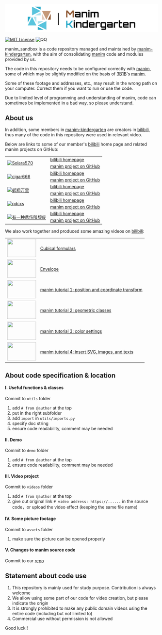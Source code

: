 [![logo](assets/logo.png)](https://github.com/manim-kindergarten)

[![MIT License](https://img.shields.io/badge/license-MIT-blue.svg?style=flat)](http://choosealicense.com/licenses/mit/)
![QQ](https://img.shields.io/badge/QQ-862671480-red.svg?style=flat)

manim_sandbox is a code repository managed and maintained by [manim-kindergarten](https://github.com/manim-kindergarten), with the aim of consolidating [manim](https://github.com/3b1b/manim) code and modules provided by us.

The code in this repository needs to be configured correctly with [manim](https://github.com/3b1b/manim), some of which may be slightly modified on the basis of [3B1B](https://github.com/3b1b)'s [manim](https://github.com/3b1b/manim).

Some of these footage and addresses, etc., may result in the wrong path on your computer. Correct them if you want to run or use the code.

Due to limited level of programming and understanding of manim, code can sometimes be implemented in a bad way, so please understand.

## About us

In addition, some members in [manim-kindergarten](https://github.com/manim-kindergarten) are creators in [bilibili](https://www.bilibili.com/), thus many of the code in this repository were used in relevant video.

Below are links to some of our member's [bilibili](https://www.bilibili.com/) home page and related manim projects on GitHub:

<table>
  <tr>
    <td rowspan="2">
      <a href="https://github.com/Solara570" target="_blank">
        <img src="https://avatars3.githubusercontent.com/u/21032813?s=460&u=43ba8a5a95fe1bc00bd7baedcd2c63987426faa6&v=4" alt="Solara570" width="60" height="60">
      </a>
    </td>
    <td><a href="https://space.bilibili.com/3557916/">bilibili homepage</a></td>
  </tr>
  <tr>
    <td><a href="https://github.com/Solara570/demo-solara">manim project on GitHub</a></td>
  </tr>
  <tr>
    <td rowspan="2">
      <a href="https://github.com/cigar666" target="_blank">
        <img src="https://avatars0.githubusercontent.com/u/37494715?s=400&u=1c0608b3aaeee0116720a5bc79bb55738ef14277&v=4" alt="cigar666" width="60"
        height="60">
      </a>
    </td>
    <td><a href="https://space.bilibili.com/66806831/">bilibili homepage</a></td>
  </tr>
  <tr>
    <td><a href="https://github.com/cigar666/my_manim_projects">manim project on GitHub</a></td>
  </tr>
  <tr>
    <td rowspan="2">
      <a href="https://github.com/Tony031218" target="_blank">
        <img src="https://avatars1.githubusercontent.com/u/44120331?s=460&u=fd846e0820e2880970eb1081ea4a47f84a8708db&v=4" alt="鹤翔万里" width="60"
        height="60">
      </a>
    </td>
    <td><a href="https://space.bilibili.com/171431343/">bilibili homepage</a></td>
  </tr>
  <tr>
    <td><a href="https://github.com/Tony031218/manim_projects">manim project on GitHub</a></td>
  </tr>
  <tr>
    <td rowspan="2">
      <a href="https://github.com/pdcxs" target="_blank">
        <img src="https://avatars0.githubusercontent.com/u/3760797?s=460&u=f410435b95a8ed363008daef04b67fbb627260ee&v=4" alt="pdcxs" width="60"
        height="60">
      </a>
    </td>
    <td><a href="https://space.bilibili.com/10707223/">bilibili homepage</a></td>
  </tr>
  <tr>
    <td><a href="https://github.com/pdcxs/ManimProjects">manim project on GitHub</a></td>
  </tr>
  <tr>
    <td rowspan="2">
      <a href="https://github.com/136108Haumea" target="_blank" alt="有一种悲伤叫颓废">
        <img src="https://avatars0.githubusercontent.com/u/61341382?s=460&u=9e467aec700e2024c2583112f2388c0234ccc3d6&v=4" alt="有一种悲伤叫颓废" width="60"
        height="60">
      </a>
    </td>
    <td><a href="https://space.bilibili.com/387821788/">bilibili homepage</a></td>
  </tr>
  <tr>
    <td><a href="https://github.com/136108Haumea/my-manim">manim project on GitHub</a></td>
  </tr>
</table>

We also work together and produced some amazing videos on [bilibili](https://www.bilibili.com):

<table>
  <tr>
    <td>
      <a href="https://www.bilibili.com/video/BV1P741117QQ" target="_blank">
        <img src="https://i2.hdslb.com/bfs/archive/d178fe90ac1baef6e73ea2a2721394131a8794e1.jpg@380w_240h_100Q_1c.webp" width="95" height="60">
      </a>
    </td>
    <td><a href="https://www.bilibili.com/video/BV1P741117QQ">Cubical formulars</a></td>
  </tr>
  <tr>
    <td>
      <a href="https://www.bilibili.com/video/BV1zC4y147T3" target="_blank">
        <img src="https://i1.hdslb.com/bfs/archive/b4c992889f88dbda1c940c8c3705f46d58de3962.jpg@380w_240h_100Q_1c.webp" width="95" height="60">
      </a>
    </td>
    <td><a href="https://www.bilibili.com/video/BV1zC4y147T3">Envelope</a></td>
  </tr>
  <tr>
    <td>
      <a href="https://www.bilibili.com/video/BV1p54y197cC" target="_blank">
        <img src="https://i2.hdslb.com/bfs/archive/cdb967d3a2191130fa649a220d79ec54f2d4fcbb.jpg@380w_240h_100Q_1c.webp" width="95" height="60">
      </a>
    </td>
    <td><a href="https://www.bilibili.com/video/BV1p54y197cC">manim tutorial 1: position and coordinate transform</a></td>
  </tr>
  <tr>
    <td>
      <a href="https://www.bilibili.com/video/BV1kA411b7kq" target="_blank">
        <img src="https://i1.hdslb.com/bfs/archive/fdacbf3a0a301e3d91e45e26c5bd2e79cf512292.jpg@380w_240h_100Q_1c.webp" width="95" height="60">
      </a>
    </td>
    <td><a href="https://www.bilibili.com/video/BV1kA411b7kq">manim tutorial 2: geometric classes</a></td>
  </tr>
  <tr>
    <td>
      <a href="https://www.bilibili.com/video/BV1vZ4y1x7hT" target="_blank">
        <img src="https://i1.hdslb.com/bfs/archive/2076509b9257d9549cb24a18c8bd52664aff7c61.jpg@380w_240h_100Q_1c.webp" width="95" height="60">
      </a>
    </td>
    <td><a href="https://www.bilibili.com/video/BV1vZ4y1x7hT" title="Tony made this by himself">manim tutorial 3: color settings</a></td>
  </tr>
  <tr>
    <td>
      <a href="https://www.bilibili.com/video/BV1CC4y1H7kp" target="_blank">
        <img src="https://i2.hdslb.com/bfs/archive/77b304cd3bee503872e1107cffb5e3b73be745cf.jpg@380w_240h_100Q_1c.webp" width="95" height="60">
      </a>
    </td>
    <td><a href="https://www.bilibili.com/video/BV1CC4y1H7kp" title="Tony made this by himself">manim tutorial 4: insert SVG, images, and texts</a></td>
  </tr>
</table>

## About code specification & location

#### Ⅰ. Useful functions & classes

Commit to `utils` folder

  1. add `# from @author` at the top
  2. put in the right subfolder
  3. add `import` in `utils/imports.py`
  4. specify doc string
  5. ensure code readability, comment may be needed

#### Ⅱ. Demo

Commit to `demo` folder

  1. add `# from @author` at the top
  2. ensure code readability, comment may be needed

#### Ⅲ. Video project

Commit to `videos` folder

  1. add `# from @author` at the top
  2. give out original link `# video address: https://......` in the source code，or upload the video effect (keeping the same file name)

#### Ⅳ. Some picture footage

Commit to `assets` folder

  1. make sure the picture can be opened properly

#### Ⅴ. Changes to manim source code

Commit to our [repo](https://github.com/manim-kindergarten/manim)

## Statement about code use

  1. This repository is mainly used for study purpose. Contribution is always welcome
  2. We allow using some part of our code for video creation, but please indicate the origin
  3. It is strongly prohibited to make any public domain videos using the entire code (including but not limited to)
  4. Commercial use without permission is not allowed

Good luck !
